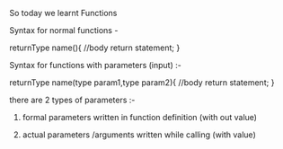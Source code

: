 So today we learnt Functions 

Syntax for normal functions -

 returnType name(){
    //body
    return statement;
}


Syntax for functions with parameters (input) :-

returnType name(type param1,type param2){
    //body
    return statement;
}

there are 2 types of parameters :-

1) formal parameters written in function definition (with out value)

2) actual parameters /arguments written while calling (with value)
